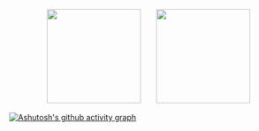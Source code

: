 <div align="center">
<span>&emsp;&emsp;</span>
<img height="170px" src="https://github-readme-stats.vercel.app/api?username=fjqz177" /><span>&emsp;&emsp;</span><img height="170px" src="https://github-readme-stats.vercel.app/api/top-langs/?username=curryxjh&layout=compact&langs_count=8" />
<span>&emsp;&emsp;</span>
</div>

[![Ashutosh's github activity graph](https://github-readme-activity-graph-curryxjh.vercel.app/graph?username=curryxjh&theme=github-light)](https://github.com/ashutosh00710/github-readme-activity-graph)

